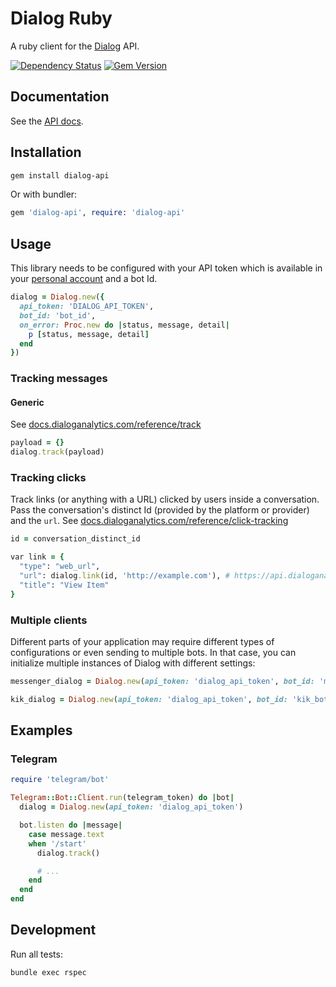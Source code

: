 # Dialog Ruby

A ruby client for the [Dialog](https://dialoganalytics.com) API.

[![Dependency Status](https://gemnasium.com/badges/github.com/dialoganalytics/dialog-node.svg)](https://gemnasium.com/github.com/dialoganalytics/dialog-node)
[![Gem Version](https://badge.fury.io/rb/dialog-api.svg)](https://badge.fury.io/rb/dialog-api)

## Documentation

See the [API docs](https://docs.dialoganalytics.com).

## Installation

```bash
gem install dialog-api
```

Or with bundler:

```ruby
gem 'dialog-api', require: 'dialog-api'
```

## Usage

This library needs to be configured with your API token which is available in your [personal account](http://app.dialoganalytics.com/users/edit) and a bot Id.

```ruby
dialog = Dialog.new({
  api_token: 'DIALOG_API_TOKEN',
  bot_id: 'bot_id',
  on_error: Proc.new do |status, message, detail|
    p [status, message, detail]
  end
})
```

### Tracking messages

#### Generic

See [docs.dialoganalytics.com/reference/track](https://docs.dialoganalytics.com/reference/track)

```ruby
payload = {}
dialog.track(payload)
```

### Tracking clicks

Track links (or anything with a URL) clicked by users inside a conversation. Pass the conversation's distinct Id (provided by the platform or provider) and the `url`. See [docs.dialoganalytics.com/reference/click-tracking](https://docs.dialoganalytics.com/reference/click-tracking/)

```ruby
id = conversation_distinct_id

var link = {
  "type": "web_url",
  "url": dialog.link(id, 'http://example.com'), # https://api.dialoganalytics.com/v1/click/:id?url=http%3A%2F%2Fexample.com
  "title": "View Item"
}
```

### Multiple clients

Different parts of your application may require different types of configurations or even sending to multiple bots. In that case, you can initialize multiple instances of Dialog with different settings:

```ruby
messenger_dialog = Dialog.new(api_token: 'dialog_api_token', bot_id: 'messenger_bot_id')

kik_dialog = Dialog.new(api_token: 'dialog_api_token', bot_id: 'kik_bot_id')
```

## Examples

### Telegram

```ruby
require 'telegram/bot'

Telegram::Bot::Client.run(telegram_token) do |bot|
  dialog = Dialog.new(api_token: 'dialog_api_token')

  bot.listen do |message|
    case message.text
    when '/start'
      dialog.track()

      # ...
    end
  end
end
```

## Development

Run all tests:

```bash
bundle exec rspec
```
